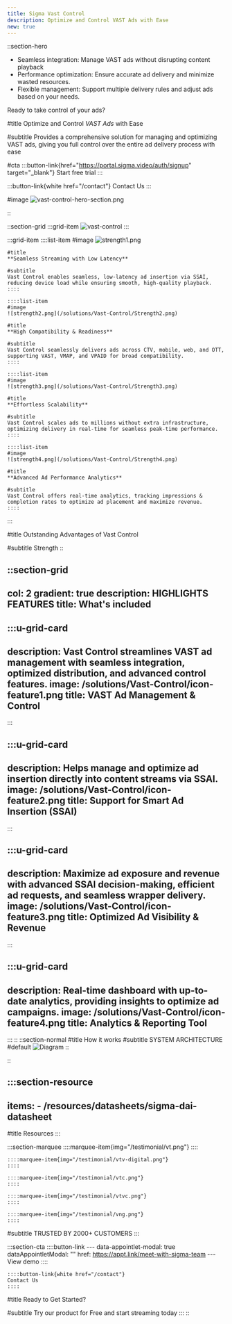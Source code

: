 ```yaml
---
title: Sigma Vast Control
description: Optimize and Control VAST Ads with Ease
new: true
---
```


::section-hero 
- Seamless integration: Manage VAST ads without disrupting content playback
- Performance optimization: Ensure accurate ad delivery and minimize wasted resources.
- Flexible management: Support multiple delivery rules and adjust ads based on your needs.

Ready to take control of your ads?

#title
Optimize and Control *VAST Ads* with Ease

#subtitle
Provides a comprehensive solution for managing and optimizing VAST ads, giving you full control over the entire ad delivery process with ease

#cta
  :::button-link{href="https://portal.sigma.video/auth/signup" target="_blank"}
  Start free trial
  :::

  :::button-link{white href="/contact"}
  Contact Us
  :::


#image
![vast-control-hero-section.png](/solutions/Vast-Control/Right.png)

::


::section-grid
  :::grid-item
  ![vast-control](/solutions/Vast-Control/Image6.png)
  :::

  :::grid-item
    ::::list-item
    #image
    ![strength1.png](/solutions/Vast-Control/Strength1.png)
    
    #title
    **Seamless Streaming with Low Latency**
    
    #subtitle
    Vast Control enables seamless, low-latency ad insertion via SSAI, reducing device load while ensuring smooth, high-quality playback.
    ::::
  
    ::::list-item
    #image
    ![strength2.png](/solutions/Vast-Control/Strength2.png)
    
    #title
    **High Compatibility & Readiness**
    
    #subtitle
    Vast Control seamlessly delivers ads across CTV, mobile, web, and OTT, supporting VAST, VMAP, and VPAID for broad compatibility.
    ::::
  
    ::::list-item
    #image
    ![strength3.png](/solutions/Vast-Control/Strength3.png)
    
    #title
    **Effortless Scalability**
    
    #subtitle
    Vast Control scales ads to millions without extra infrastructure, optimizing delivery in real-time for seamless peak-time performance.
    ::::
  
    ::::list-item
    #image
    ![strength4.png](/solutions/Vast-Control/Strength4.png)
    
    #title
    **Advanced Ad Performance Analytics**
    
    #subtitle
    Vast Control offers real-time analytics, tracking impressions & completion rates to optimize ad placement and maximize revenue.
    ::::
  :::

#title
Outstanding Advantages of Vast Control

#subtitle
Strength
::

::section-grid
---
col: 2
gradient: true
description: HIGHLIGHTS FEATURES
title: What's included
---
  :::u-grid-card
  ---
  description: Vast Control streamlines VAST ad management with seamless
    integration, optimized distribution, and advanced control features.
  image: /solutions/Vast-Control/icon-feature1.png
  title: VAST Ad Management & Control
  ---
  :::

  :::u-grid-card
  ---
  description: Helps manage and optimize ad insertion directly into content streams via SSAI.
  image: /solutions/Vast-Control/icon-feature2.png
  title: Support for Smart Ad Insertion (SSAI)
  ---
  :::

  :::u-grid-card
  ---
  description: Maximize ad exposure and revenue with advanced SSAI
    decision-making, efficient ad requests, and seamless wrapper delivery.
  image: /solutions/Vast-Control/icon-feature3.png
  title: Optimized Ad Visibility & Revenue
  ---
  :::

  :::u-grid-card
  ---
  description: Real-time dashboard with up-to-date analytics, providing insights
    to optimize ad campaigns.
  image: /solutions/Vast-Control/icon-feature4.png
  title: Analytics & Reporting Tool
  ---
  :::
::
::section-normal
#title
How it works
#subtitle
SYSTEM ARCHITECTURE
#default
![Diagram](/solutions/Vast-Control/Diagram.png)
::

::

  :::section-resource
  ---
  items:
    - /resources/datasheets/sigma-dai-datasheet
  ---
  #title
  Resources
  :::

  :::section-marquee
    ::::marquee-item{img="/testimonial/vt.png"}
    ::::
  
    ::::marquee-item{img="/testimonial/vtv-digital.png"}
    ::::
  
    ::::marquee-item{img="/testimonial/vtc.png"}
    ::::
  
    ::::marquee-item{img="/testimonial/vtvc.png"}
    ::::
  
    ::::marquee-item{img="/testimonial/vng.png"}
    ::::
  
  #subtitle
  TRUSTED BY 2000+ CUSTOMERS
  :::

  :::section-cta
    ::::button-link
    ---
    data-appointlet-modal: true
    dataAppointletModal: ""
    href: https://appt.link/meet-with-sigma-team
    ---
    View demo
    ::::
  
    ::::button-link{white href="/contact"}
    Contact Us
    ::::
  
  #title
  Ready to Get Started?
  
  #subtitle
  Try our product for Free and start streaming today
  :::
::
